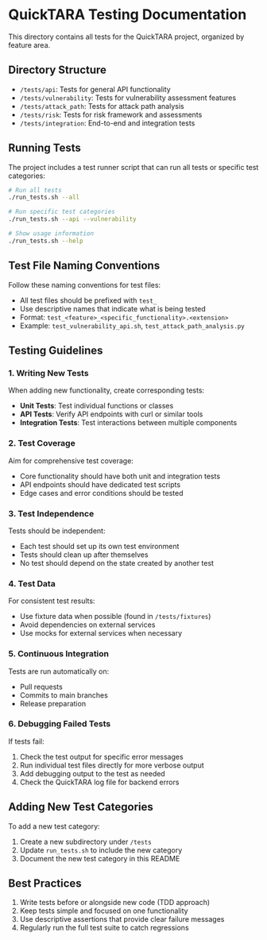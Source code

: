 # QuickTARA Testing Documentation

This directory contains all tests for the QuickTARA project, organized by feature area.

## Directory Structure

- `/tests/api`: Tests for general API functionality
- `/tests/vulnerability`: Tests for vulnerability assessment features
- `/tests/attack_path`: Tests for attack path analysis
- `/tests/risk`: Tests for risk framework and assessments
- `/tests/integration`: End-to-end and integration tests

## Running Tests

The project includes a test runner script that can run all tests or specific test categories:

```bash
# Run all tests
./run_tests.sh --all

# Run specific test categories
./run_tests.sh --api --vulnerability

# Show usage information
./run_tests.sh --help
```

## Test File Naming Conventions

Follow these naming conventions for test files:

- All test files should be prefixed with `test_`
- Use descriptive names that indicate what is being tested
- Format: `test_<feature>_<specific_functionality>.<extension>`
- Example: `test_vulnerability_api.sh`, `test_attack_path_analysis.py`

## Testing Guidelines

### 1. Writing New Tests

When adding new functionality, create corresponding tests:

- **Unit Tests**: Test individual functions or classes
- **API Tests**: Verify API endpoints with curl or similar tools
- **Integration Tests**: Test interactions between multiple components

### 2. Test Coverage

Aim for comprehensive test coverage:

- Core functionality should have both unit and integration tests
- API endpoints should have dedicated test scripts
- Edge cases and error conditions should be tested

### 3. Test Independence

Tests should be independent:

- Each test should set up its own test environment
- Tests should clean up after themselves
- No test should depend on the state created by another test

### 4. Test Data

For consistent test results:

- Use fixture data when possible (found in `/tests/fixtures`)
- Avoid dependencies on external services
- Use mocks for external services when necessary

### 5. Continuous Integration

Tests are run automatically on:

- Pull requests
- Commits to main branches
- Release preparation

### 6. Debugging Failed Tests

If tests fail:

1. Check the test output for specific error messages
2. Run individual test files directly for more verbose output
3. Add debugging output to the test as needed
4. Check the QuickTARA log file for backend errors

## Adding New Test Categories

To add a new test category:

1. Create a new subdirectory under `/tests`
2. Update `run_tests.sh` to include the new category
3. Document the new test category in this README

## Best Practices

1. Write tests before or alongside new code (TDD approach)
2. Keep tests simple and focused on one functionality
3. Use descriptive assertions that provide clear failure messages
4. Regularly run the full test suite to catch regressions
